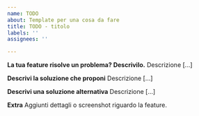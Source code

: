 ```yaml
---
name: TODO
about: Template per una cosa da fare
title: TODO - titolo
labels: ''
assignees: ''

---
```


**La tua feature risolve un problema? Descrivilo.**
Descrizione [...]

**Descrivi la soluzione che proponi**
Descrizione [...]

**Descrivi una soluzione alternativa**
Descrizione [...]

**Extra**
Aggiunti dettagli o screenshot riguardo la feature.
